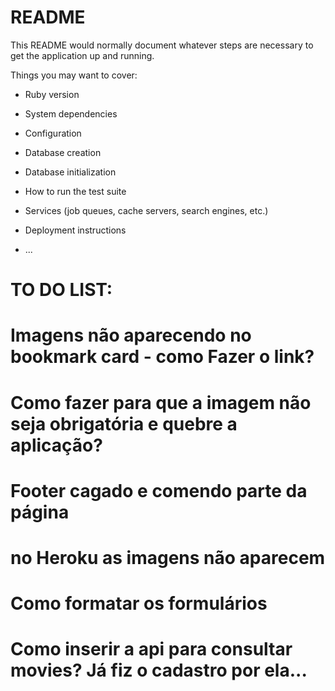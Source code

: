 # README

This README would normally document whatever steps are necessary to get the
application up and running.

Things you may want to cover:

* Ruby version

* System dependencies

* Configuration

* Database creation

* Database initialization

* How to run the test suite

* Services (job queues, cache servers, search engines, etc.)

* Deployment instructions

* ...

# TO DO LIST:

# Imagens não aparecendo no bookmark card - como Fazer o link?

# Como fazer para que a imagem não seja obrigatória e quebre a aplicação?

# Footer cagado e comendo parte da página

# no Heroku as imagens não aparecem

# Como formatar os formulários

# Como inserir a api para consultar movies? Já fiz o cadastro por ela...
